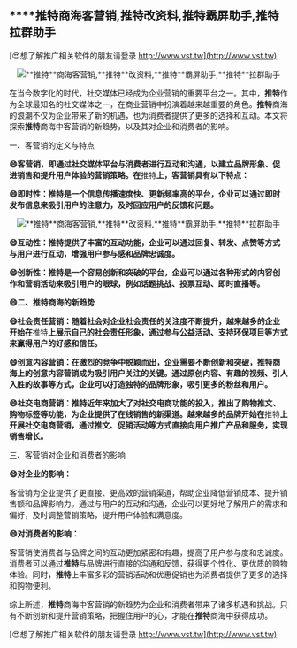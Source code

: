 ## ****推特**商海客营销,**推特**改资料,**推特**霸屏助手,**推特**拉群助手**

[😍想了解推广相关软件的朋友请登录 http://www.vst.tw](http://www.vst.tw)

 <center><img src="https://vst.tw/MP4/tuiguang/png/3.png" alt="**推特**商海客营销,**推特**改资料,**推特**霸屏助手,**推特**拉群助手"></center>

在当今数字化的时代，社交媒体已经成为企业营销的重要平台之一。其中，**推特**作为全球最知名的社交媒体之一，在商业营销中扮演着越来越重要的角色。**推特**商海的浪潮不仅为企业带来了新的机遇，也为消费者提供了更多的选择和互动。本文将探索**推特**商海中客营销的新趋势，以及其对企业和消费者的影响。

一、客营销的定义与特点

**😄客营销，即通过社交媒体平台与消费者进行互动和沟通，以建立品牌形象、促进销售和提升用户体验的营销策略。在**推特**上，客营销具有以下特点：**

**😄即时性：**推特**是一个信息传播速度快、更新频率高的平台，企业可以通过即时发布信息来吸引用户的注意力，及时回应用户的反馈和问题。**

 <center><img src="https://vst.tw/MP4/tuiguang/png/2.png" alt="**推特**商海客营销,**推特**改资料,**推特**霸屏助手,**推特**拉群助手"></center>

**😄互动性：**推特**提供了丰富的互动功能，企业可以通过回复、转发、点赞等方式与用户进行互动，增强用户参与感和品牌忠诚度。**

**😄创新性：**推特**是一个容易创新和突破的平台，企业可以通过各种形式的内容创作和营销活动来吸引用户的眼球，例如话题挑战、投票互动、即时直播等。**

**😄二、**推特**商海的新趋势**

**😄社会责任营销：随着社会对企业社会责任的关注度不断提升，越来越多的企业开始在**推特**上展示自己的社会责任形象，通过参与公益活动、支持环保项目等方式来赢得用户的好感和信任。**

**😄创意内容营销：在激烈的竞争中脱颖而出，企业需要不断创新和突破，**推特**商海上的创意内容营销成为吸引用户关注的关键。通过原创内容、有趣的视频、引人入胜的故事等方式，企业可以打造独特的品牌形象，吸引更多的粉丝和用户。**

**😄社交电商营销：**推特**近年来加大了对社交电商功能的投入，推出了购物推文、购物标签等功能，为企业提供了在线销售的新渠道。越来越多的品牌开始在**推特**上开展社交电商营销，通过推文、促销活动等方式直接向用户推广产品和服务，实现销售增长。**

三、客营销对企业和消费者的影响

**😄对企业的影响：**

客营销为企业提供了更直接、更高效的营销渠道，帮助企业降低营销成本、提升销售额和品牌影响力。通过与用户的互动和沟通，企业可以更好地了解用户的需求和偏好，及时调整营销策略，提升用户体验和满意度。

**😄对消费者的影响：**

客营销使消费者与品牌之间的互动更加紧密和有趣，提高了用户参与度和忠诚度。消费者可以通过**推特**与品牌进行直接的沟通和反馈，获得更个性化、更优质的购物体验。同时，**推特**上丰富多彩的营销活动和优惠促销也为消费者提供了更多的选择和购物便利。

综上所述，**推特**商海中客营销的新趋势为企业和消费者带来了诸多机遇和挑战。只有不断创新和提升营销策略，把握住用户的心，才能在**推特**商海中获得成功。

[😍想了解推广相关软件的朋友请登录 http://www.vst.tw](http://www.vst.tw)



